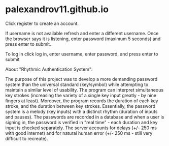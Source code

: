 # palexandrov11.github.io

Click register to create an account.

If username is not available refresh and enter a different username.
Once the browser says it is listening, enter password (maximum 5 seconds) and press enter to submit.

To log in click log in, enter username, enter password, and press enter to submit


About "Rhythmic Authentication System":

The purpose of this project was to develop a more demanding password system than the universal standard (key/symbol) while attempting to maintain a similar level of usability. The program can interpret simultaneous key strokes (increasing the variety of a single key input greatly - by nine fingers at least). Moreover, the program records the duration of each key stroke, and the duration between key strokes. Essentially, the password system is a melody (key inputs) with a distinct rhythm (duration of inputs and pauses). The passwords are recorded in a database and when a user is signing in, the password is verified in "real time" - each duration and key input is checked separately. The server accounts for delays (+/- 250 ms with good internet) and for natural human error (+/- 250 ms - still very difficult to recreate).



